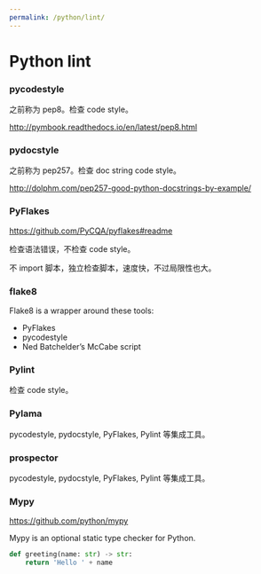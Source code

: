```yaml
---
permalink: /python/lint/
---
```


# Python lint

### pycodestyle

之前称为 pep8。检查 code style。

<http://pymbook.readthedocs.io/en/latest/pep8.html>

### pydocstyle

之前称为 pep257。检查 doc string code style。

<http://dolphm.com/pep257-good-python-docstrings-by-example/>

### PyFlakes

<https://github.com/PyCQA/pyflakes#readme>

检查语法错误，不检查 code style。

不 import 脚本，独立检查脚本，速度快，不过局限性也大。

### flake8

Flake8 is a wrapper around these tools:

- PyFlakes
- pycodestyle
- Ned Batchelder’s McCabe script

### Pylint

检查 code style。

### Pylama

pycodestyle, pydocstyle, PyFlakes, Pylint 等集成工具。

### prospector

pycodestyle, pydocstyle, PyFlakes, Pylint 等集成工具。

### Mypy

<https://github.com/python/mypy>

Mypy is an optional static type checker for Python.

```py
def greeting(name: str) -> str:
    return 'Hello ' + name
```
